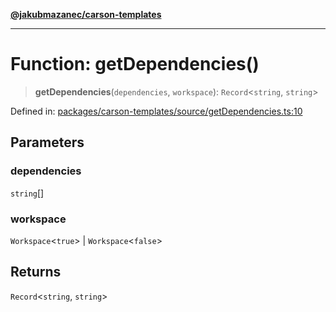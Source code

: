 [**@jakubmazanec/carson-templates**](../README.md)

---

# Function: getDependencies()

> **getDependencies**(`dependencies`, `workspace`): `Record`\<`string`, `string`\>

Defined in:
[packages/carson-templates/source/getDependencies.ts:10](https://github.com/jakubmazanec/tools/blob/5907d31a071e860d7db8b8a00f698d18fe23e18a/packages/carson-templates/source/getDependencies.ts#L10)

## Parameters

### dependencies

`string`[]

### workspace

`Workspace`\<`true`\> | `Workspace`\<`false`\>

## Returns

`Record`\<`string`, `string`\>
